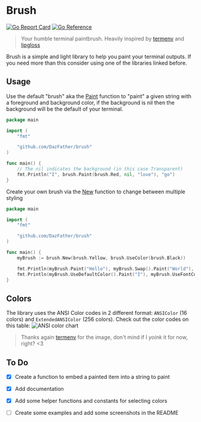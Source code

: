 # Brush
[![Go Report Card](https://goreportcard.com/badge/github.com/DazFather/brush)](https://goreportcard.com/report/github.com/DazFather/brush)
[![Go Reference](https://pkg.go.dev/badge/github.com/DazFather/brush.svg)](https://pkg.go.dev/github.com/DazFather/brush)
> Your humble terminal paintbrush. Heavily inspired by [termenv](https://github.com/muesli/termenv) and [lipgloss](https://github.com/charmbracelet/lipgloss)


Brush is a simple and light library to help you paint your terminal outputs. If you need more than this consider using one of the libraries linked before.

## Usage

Use the default "brush" aka the [Paint](https://pkg.go.dev/github.com/DazFather/brush#Paint) function to "paint" a given string with a foreground and background color, if the background is nil then the background will be the default of your terminal.
```go
package main

import (
	"fmt"

	"github.com/DazFather/brush"
)

func main() {
	// The nil indicates the background (in this case Transparent)
	fmt.Println("I", brush.Paint(brush.Red, nil, "love"), "go")
}
```
Create your own brush via the [New](https://pkg.go.dev/github.com/DazFather/brush#New) function to change between multiple styling
```go
package main

import (
	"fmt"

	"github.com/DazFather/brush"
)

func main() {
	myBrush := brush.New(brush.Yellow, brush.UseColor(brush.Black))

	fmt.Println(myBrush.Paint("Hello"), myBrush.Swap().Paint("World"), "!")
	fmt.Println(myBrush.UseDefaultColor().Paint("I"), myBrush.UseFontColor(brush.Red).Paint("love"), "go")
}
```

## Colors
The library uses the ANSI Color codes in 2 different format: `ANSIColor` (16 colors) and `ExtendedANSIColor` (256 colors).
Check out the color codes on this table:
![ANSI color chart](https://github.com/muesli/termenv/raw/master/examples/color-chart/color-chart.png)
> Thanks again [termenv](https://github.com/muesli/termenv) for the image, don't mind if I _yoink_ it for now, right? <3

## To Do
- [x] Create a function to embed a painted item into a string to paint
- [x] Add documentation
- [x] Add some helper functions and constants for selecting colors
- [ ] Create some examples and add some screenshots in the README

